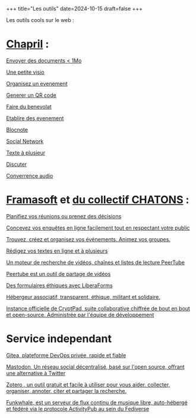 +++
title="Les outils"
date=2024-10-15
draft=false
+++


Les outils cools sur le web :

# [Chapril](https://www.chapril.org/)  : 


[Envoyer des documents < 1Mo](https://drop.chapril.org/)

[Une petite visio](https://visio.chapril.org/)

[Organisez un evenement](https://mobilizon.chapril.org/)

[Generer un QR code](https://qrcode.chapril.org/)

[Faire du benevolat](https://benevalibre.chapril.org/)

[Etablire des evenement](https://date.chapril.org/)

[Blocnote](https://pad.chapril.org/)

[Social Network](https://pouet.chapril.org/explore)

[Texte à plusieur](https://paste.chapril.org/)

[Discuter](https://www.chapril.org/XMPP.html)

[Converrence audio](https://www.chapril.org/Mumble.html)

# [Framasoft](https://framasoft.org/fr/) et [du collectif CHATONS](https://entraide.chatons.org/fr/) :

[Planifiez vos réunions ou prenez des décisions](https://framadate.org/abc/fr/)

[Concevez vos enquêtes en ligne facilement tout en respectant votre public](https://framaforms.org/abc/fr/)

[Trouvez, créez et organisez vos événements. Animez vos groupes.](https://mobilizon.fr/)

[Rédigez vos textes en ligne et à plusieurs](https://framapad.org/abc/fr/)

[Un moteur de recherche de vidéos, chaînes et listes de lecture PeerTube](https://sepiasearch.org/)

[Peertube est un outil de partage de vidéos](https://peertube.fr/videos/trending)

[Des formulaires éthiques avec LiberaForms](https://beta.framaforms.org/)

[Hébergeur associatif, transparent, éthique, militant et solidaire.](https://www.ti-nuage.fr)

[Instance officielle de CryptPad, suite collaborative chiffrée de bout en bout et open-source. Administrée par l'équipe de développement](https://cryptpad.fr/)

# Service independant

[Gitea, plateforme DevOps privée, rapide et fiable](https://about.gitea.com/)

[Mastodon, Un réseau social décentralisé, basé sur l'open source, offrant une alternative à Twitter](https://mastodon.social/explore)

[Zotero , un outil gratuit et facile à utiliser pour vous aider. collecter, organiser, annoter, citer et partager la recherche.](https://www.zotero.org/)

[Funkwhale, est un serveur de flux continu de musique libre, auto-hébergé et fédéré via le protocole ActivityPub au sein du Fediverse](https://www.funkwhale.audio/)
